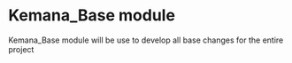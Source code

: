 # Kemana_Base module

Kemana_Base module will be use to develop all base changes for the entire project
